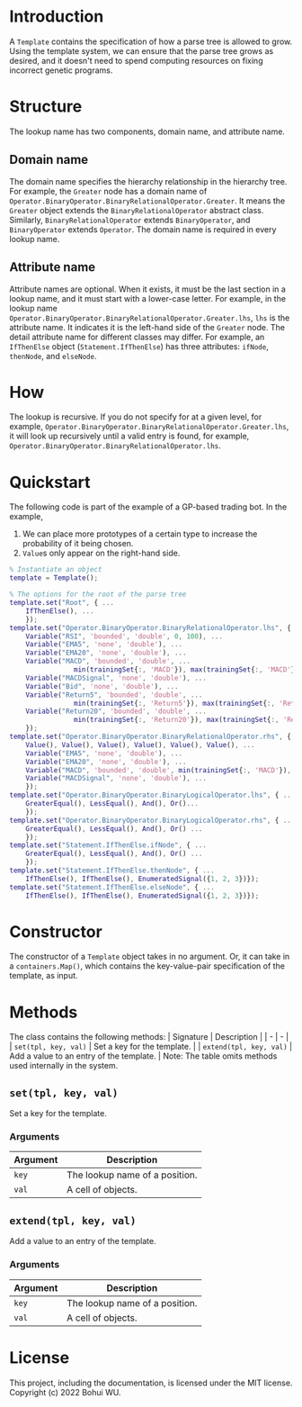 # Introduction
A `Template` contains the specification of how a parse tree is allowed to grow. Using the template system, we can ensure that the parse tree grows as desired, and it doesn't need to spend computing resources on fixing incorrect genetic programs.

# Structure
The lookup name has two components, domain name, and attribute name. 

## Domain name
The domain name specifies the hierarchy relationship in the hierarchy tree. For example, the `Greater` node has a domain name of `Operator.BinaryOperator.BinaryRelationalOperator.Greater`. It means the `Greater` object extends the `BinaryRelationalOperator` abstract class. Similarly, `BinaryRelationalOperator` extends `BinaryOperator`, and `BinaryOperator` extends `Operator`. The domain name is required in every lookup name.

## Attribute name
Attribute names are optional. When it exists, it must be the last section in a lookup name, and it must start with a lower-case letter. For example, in the lookup name `Operator.BinaryOperator.BinaryRelationalOperator.Greater.lhs`, `lhs` is the attribute name. It indicates it is the left-hand side of the `Greater` node. The detail attribute name for different classes may differ. For example, an `IfThenElse` object (`Statement.IfThenElse`) has three attributes: `ifNode`, `thenNode`, and `elseNode`.

# How
The lookup is recursive. If you do not specify for at a given level, for example, `Operator.BinaryOperator.BinaryRelationalOperator.Greater.lhs`, it will look up recursively until a valid entry is found, for example, `Operator.BinaryOperator.BinaryRelationalOperator.lhs`.

# Quickstart
The following code is part of the example of a GP-based trading bot. In the example, 

1. We can place more prototypes of a certain type to increase the probability of it being chosen.
1. `Value`s only appear on the right-hand side.

```matlab
% Instantiate an object
template = Template();

% The options for the root of the parse tree
template.set("Root", { ...
    IfThenElse(), ...
    });
template.set("Operator.BinaryOperator.BinaryRelationalOperator.lhs", { ...
    Variable("RSI", 'bounded', 'double', 0, 100), ...
    Variable("EMA5", 'none', 'double'), ...
    Variable("EMA20", 'none', 'double'), ...
    Variable("MACD", 'bounded', 'double', ...
                min(trainingSet{:, 'MACD'}), max(trainingSet{:, 'MACD'})), ...
    Variable("MACDSignal", 'none', 'double'), ...
    Variable("Bid", 'none', 'double'), ...
    Variable("Return5", 'bounded', 'double', ...
                min(trainingSet{:, 'Return5'}), max(trainingSet{:, 'Return5'})), ...
    Variable("Return20", 'bounded', 'double', ...
                min(trainingSet{:, 'Return20'}), max(trainingSet{:, 'Return20'})), ...
    });
template.set("Operator.BinaryOperator.BinaryRelationalOperator.rhs", { ...
    Value(), Value(), Value(), Value(), Value(), Value(), ...
    Variable("EMA5", 'none', 'double'), ...
    Variable("EMA20", 'none', 'double'), ...
    Variable("MACD", 'bounded', 'double', min(trainingSet{:, 'MACD'}), max(trainingSet{:, 'MACD'})), ...
    Variable("MACDSignal", 'none', 'double'), ...
    });
template.set("Operator.BinaryOperator.BinaryLogicalOperator.lhs", { ...
    GreaterEqual(), LessEqual(), And(), Or()...
    });
template.set("Operator.BinaryOperator.BinaryLogicalOperator.rhs", { ...
    GreaterEqual(), LessEqual(), And(), Or() ...
    });
template.set("Statement.IfThenElse.ifNode", { ...
    GreaterEqual(), LessEqual(), And(), Or() ...
    });
template.set("Statement.IfThenElse.thenNode", { ...
    IfThenElse(), IfThenElse(), EnumeratedSignal({1, 2, 3})});
template.set("Statement.IfThenElse.elseNode", { ...
    IfThenElse(), IfThenElse(), EnumeratedSignal({1, 2, 3})});
```

# Constructor
The constructor of a `Template` object takes in no argument. Or, it can take in a `containers.Map()`, which contains the key-value-pair specification of the template, as input.

# Methods
The class contains the following methods:
| Signature | Description |
| - | - |
| `set(tpl, key, val)` | Set a key for the template. |
| `extend(tpl, key, val)` | Add a value to an entry of the template. |
Note: The table omits methods used internally in the system.

## `set(tpl, key, val)`
Set a key for the template.
### Arguments
| Argument | Description |
| - | - |
| `key` | The lookup name of a position. |
| `val` | A cell of objects. |

## `extend(tpl, key, val)`
Add a value to an entry of the template.
### Arguments
| Argument | Description |
| - | - |
| `key` | The lookup name of a position. |
| `val` | A cell of objects. |

# License
This project, including the documentation, is licensed under the MIT license. Copyright (c) 2022 Bohui WU.